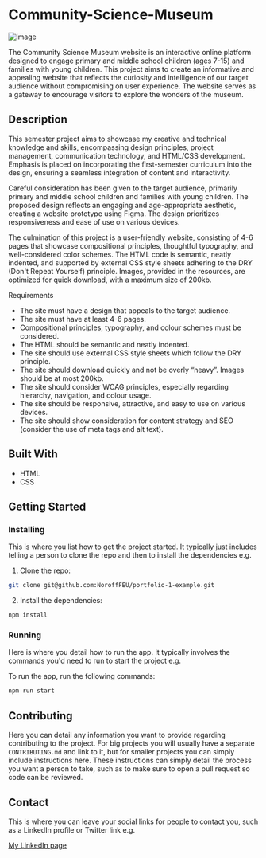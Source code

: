 # Community-Science-Museum

![image](https://user-images.githubusercontent.com/52622303/164316813-4b12d99f-aeb7-4069-85cf-e72b3a50ac99.png)

The Community Science Museum website is an interactive online platform designed to engage primary and middle school children (ages 7-15) and families with young children. This project aims to create an informative and appealing website that reflects the curiosity and intelligence of our target audience without compromising on user experience. The website serves as a gateway to encourage visitors to explore the wonders of the museum.

## Description

This semester project aims to showcase my creative and technical knowledge and skills, encompassing design principles, project management, communication technology, and HTML/CSS development. Emphasis is placed on incorporating the first-semester curriculum into the design, ensuring a seamless integration of content and interactivity.

Careful consideration has been given to the target audience, primarily primary and middle school children and families with young children. The proposed design reflects an engaging and age-appropriate aesthetic, creating a website prototype using Figma. The design prioritizes responsiveness and ease of use on various devices.

The culmination of this project is a user-friendly website, consisting of 4-6 pages that showcase compositional principles, thoughtful typography, and well-considered color schemes. The HTML code is semantic, neatly indented, and supported by external CSS style sheets adhering to the DRY (Don't Repeat Yourself) principle. Images, provided in the resources, are optimized for quick download, with a maximum size of 200kb.

Requirements

- The site must have a design that appeals to the target audience.
- The site must have at least 4-6 pages.
- Compositional principles, typography, and colour schemes must be considered.
- The HTML should be semantic and neatly indented.
- The site should use external CSS style sheets which follow the DRY principle.
- The site should download quickly and not be overly “heavy”. Images should be at most 200kb.
- The site should consider WCAG principles, especially regarding hierarchy, navigation, and colour usage.
- The site should be responsive, attractive, and easy to use on various devices.
- The site should show consideration for content strategy and SEO (consider the use of meta tags and alt text).


## Built With

- HTML
- CSS

## Getting Started

### Installing

This is where you list how to get the project started. It typically just includes telling a person to clone the repo and then to install the dependencies e.g.

1. Clone the repo:

```bash
git clone git@github.com:NoroffFEU/portfolio-1-example.git
```

2. Install the dependencies:

```
npm install
```

### Running

Here is where you detail how to run the app. It typically involves the commands you'd need to run to start the project e.g.

To run the app, run the following commands:

```bash
npm run start
```

## Contributing

Here you can detail any information you want to provide regarding contributing to the project. For big projects you will usually have a separate `CONTRIBUTING.md` and link to it, but for smaller projects you can simply include instructions here. These instructions can simply detail the process you want a person to take, such as to make sure to open a pull request so code can be reviewed.

## Contact

This is where you can leave your social links for people to contact you, such as a LinkedIn profile or Twitter link e.g.

[My LinkedIn page]([www.linkedin.com](https://www.linkedin.com/in/anne-serine-johannessen-587b4024a/))
